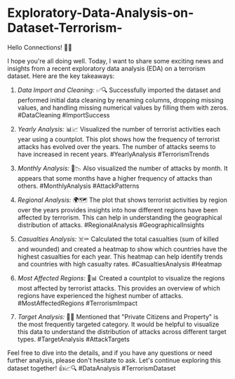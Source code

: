# Exploratory-Data-Analysis-on-Dataset-Terrorism-

Hello Connections! 👋🌟

I hope you're all doing well. Today, I want to share some exciting news and insights from a recent exploratory data analysis (EDA) on a terrorism dataset. Here are the key takeaways:

1. *Data Import and Cleaning:* ✅🔍 Successfully imported the dataset and performed initial data cleaning by renaming columns, dropping missing values, and handling missing numerical values by filling them with zeros. #DataCleaning #ImportSuccess

2. *Yearly Analysis:* 📊📈 Visualized the number of terrorist activities each year using a countplot. This plot shows how the frequency of terrorist attacks has evolved over the years. The number of attacks seems to have increased in recent years. #YearlyAnalysis #TerrorismTrends

3. *Monthly Analysis:* 📅📉 Also visualized the number of attacks by month. It appears that some months have a higher frequency of attacks than others. #MonthlyAnalysis #AttackPatterns

4. *Regional Analysis:* 🌍🗺️ The plot that shows terrorist activities by region over the years provides insights into how different regions have been affected by terrorism. This can help in understanding the geographical distribution of attacks. #RegionalAnalysis #GeographicalInsights

5. *Casualties Analysis:* ☠️⚰️ Calculated the total casualties (sum of killed and wounded) and created a heatmap to show which countries have the highest casualties for each year. This heatmap can help identify trends and countries with high casualty rates. #CasualtiesAnalysis #Heatmap

6. *Most Affected Regions:* 🌆📊 Created a countplot to visualize the regions most affected by terrorist attacks. This provides an overview of which regions have experienced the highest number of attacks. #MostAffectedRegions #TerrorismImpact

7. *Target Analysis:* 🏢🎯 Mentioned that "Private Citizens and Property" is the most frequently targeted category. It would be helpful to visualize this data to understand the distribution of attacks across different target types. #TargetAnalysis #AttackTargets

Feel free to dive into the details, and if you have any questions or need further analysis, please don't hesitate to ask. Let's continue exploring this dataset together! 👍📈🔍 #DataAnalysis #TerrorismDataset
